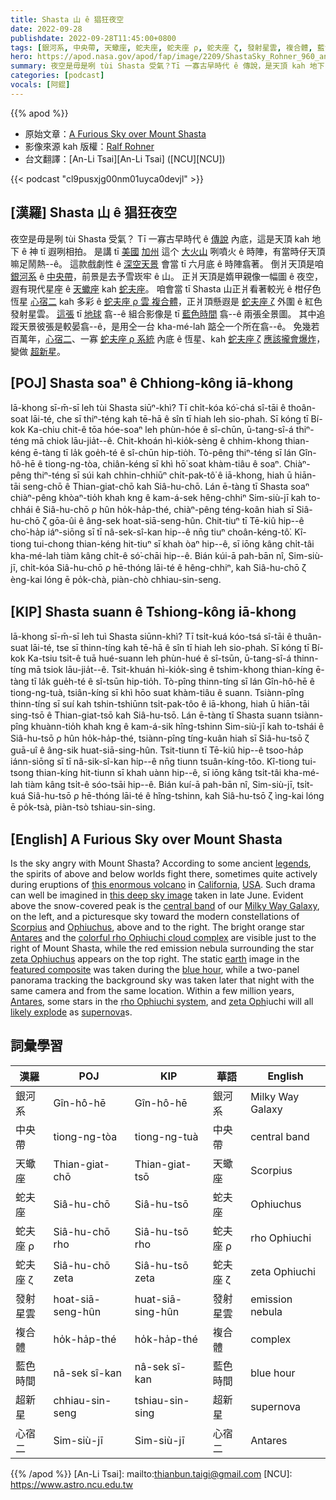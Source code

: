 ```yaml
---
title: Shasta 山 ê 猖狂夜空
date: 2022-09-28
publishdate: 2022-09-28T11:45:00+0800
tags: [銀河系, 中央帶, 天蠍座, 蛇夫座, 蛇夫座 ρ, 蛇夫座 ζ, 發射星雲, 複合體, 藍色時間, 超新星, 心宿二]
hero: https://apod.nasa.gov/apod/fap/image/2209/ShastaSky_Rohner_960_annotated.jpg
summary: 夜空是毋是咧 tùi Shasta 受氣？Tī 一寡古早時代 ê 傳說，是天頂 kah 地下 ê 神 tī 遐咧相拍。
categories: [podcast]
vocals: [阿錕]
---
```


{{% apod %}}

- 原始文章：[A Furious Sky over Mount Shasta](https://apod.nasa.gov/apod/ap220928.html)
- 影像來源 kah 版權：[Ralf Rohner](https://www.instagram.com/skypointer2000/)
- 台文翻譯：[An-Li Tsai][An-Li Tsai] ([NCU][NCU])

{{< podcast "cl9pusxjg00nm01uyca0devjl" >}}

## [漢羅] Shasta 山 ê 猖狂夜空
夜空是毋是咧 tùi Shasta 受氣？
Tī 一寡古早時代 ê [傳說][legends] 內底，這是天頂 kah 地下 ê 神 tī 遐咧相拍。
是講 tī [美國][USA] [加州][California] 這个 [大火山][this enormous volcano] 咧噴火 ê 時陣，有當時仔天頂嘛足鬧熱--ê。
這款戲劇性 ê [深空天景][this deep sky image] 會當 tī 六月底 ê 時陣翕著。
倒爿天頂是咱 [銀河系][Milky Way Galaxy] ê [中央帶][central band]，前景是去予雪崁牢 ê 山。
正爿天頂是媠甲親像一幅圖 ê 夜空，遐有現代星座 ê [天蠍座][Scorpius] kah [蛇夫座][Ophiuchus]。
咱會當 tī Shasta 山正爿看著較光 ê 柑仔色恆星 [心宿二][Antares 1] kah 多彩 ê [蛇夫座 ρ 雲 複合體][colorful rho Ophiuchi cloud complex]，正爿頂懸遐是 [蛇夫座 ζ][zeta Ophiuchus] 外圍 ê 紅色發射星雲。
[這張][featured composite] tī [地球][earth] 翕--ê 組合影像是 tī [藍色時間][blue hour] 翕--ê 兩張全景圖。
其中追蹤天景彼張是較晏翕--ê，是用仝一台 kha-mé-lah 踮仝一个所在翕--ê。
免幾若百萬年，[心宿二][Antares 2]、一寡 [蛇夫座 ρ 系統][rho Ophiuchi system] 內底 ê 恆星、kah [蛇夫座 ζ][zeta Oph] [應該攏會爆炸][likely explode]，變做 [超新星][supernova]。

## [POJ] Shasta soaⁿ ê Chhiong-kông iā-khong
Iā-khong sī-m̄-sī leh tùi Shasta siūⁿ-khì?
Tī chi̍t-kóa kó͘-chá sî-tāi ê thoân-soat lāi-té, che sī thiⁿ-téng kah tē-hā ê sîn tī hiah leh sio-phah.
Sī kóng tī Bí-kok Ka-chiu chit-ê tōa hóe-soaⁿ leh phùn-hóe ê sî-chūn, ū-tang-sî-á thiⁿ-téng mā chiok lāu-jia̍t--ê.
Chit-khoán hì-kio̍k-sèng ê chhim-khong thian-kéng ē-tàng tī la̍k goe̍h-té ê sî-chūn hip-tio̍h.
Tò-pêng thiⁿ-téng sī lán Gîn-hô-hē ê tiong-ng-tòa, chiân-kéng sī khì hō͘ soat khàm-tiâu ê soaⁿ.
Chiàⁿ-pêng thiⁿ-téng sī súi kah chhin-chhiūⁿ chi̍t-pak-tô͘ ê iā-khong, hiah ū hiān-tāi seng-chō ê Thian-giat-chō kah Siâ-hu-chō.
Lán ē-tàng tī Shasta soaⁿ chiàⁿ-pêng khòaⁿ-tio̍h khah kng ê kam-á-sek hêng-chhiⁿ Sim-siù-jī  kah to-chhái ê Siâ-hu-chō ρ hûn ho̍k-ha̍p-thé, chiàⁿ-pêng téng-koân hiah sī Siâ-hu-chō ζ gōa-ûi ê âng-sek hoat-siā-seng-hûn.
Chit-tiuⁿ tī Tē-kiû hip--ê cho͘-ha̍p iáⁿ-siōng sī tī nâ-sek-sî-kan hip--ê nn̄g tiuⁿ choân-kéng-tô͘.
Kî-tiong tui-chong thian-kéng hit-tiuⁿ sī khah òaⁿ hip--ê, sī iōng kâng chi̍t-tâi kha-mé-lah tiàm kâng chi̍t-ê só͘-chāi hip--ê.
Bián kúi-ā pah-bān nî, Sim-siù-jī, chi̍t-kóa Siâ-hu-chō ρ hē-thóng lāi-té ê hêng-chhiⁿ, kah Siâ-hu-chō ζ èng-kai lóng ē po̍k-chà, piàn-chò chhiau-sin-seng.

## [KIP] Shasta suann ê Tshiong-kông iā-khong
Iā-khong sī-m̄-sī leh tuì Shasta siūnn-khì?
Tī tsi̍t-kuá kóo-tsá sî-tāi ê thuân-suat lāi-té, tse sī thinn-tíng kah tē-hā ê sîn tī hiah leh sio-phah.
Sī kóng tī Bí-kok Ka-tsiu tsit-ê tuā hué-suann leh phùn-hué ê sî-tsūn, ū-tang-sî-á thinn-tíng mā tsiok lāu-jia̍t--ê.
Tsit-khuán hì-kio̍k-sìng ê tshim-khong thian-kíng ē-tàng tī la̍k gue̍h-té ê sî-tsūn hip-tio̍h.
Tò-pîng thinn-tíng sī lán Gîn-hô-hē ê tiong-ng-tuà, tsiân-kíng sī khì hōo suat khàm-tiâu ê suann.
Tsiànn-pîng thinn-tíng sī suí kah tshin-tshiūnn tsi̍t-pak-tôo ê iā-khong, hiah ū hiān-tāi sing-tsō ê Thian-giat-tsō kah Siâ-hu-tsō.
Lán ē-tàng tī Shasta suann tsiànn-pîng khuànn-tio̍h khah kng ê kam-á-sik hîng-tshinn Sim-siù-jī  kah to-tshái ê Siâ-hu-tsō ρ hûn ho̍k-ha̍p-thé, tsiànn-pîng tíng-kuân hiah sī Siâ-hu-tsō ζ guā-uî ê âng-sik huat-siā-sing-hûn.
Tsit-tiunn tī Tē-kiû hip--ê tsoo-ha̍p iánn-siōng sī tī nâ-sik-sî-kan hip--ê nn̄g tiunn tsuân-kíng-tôo.
Kî-tiong tui-tsong thian-kíng hit-tiunn sī khah uànn hip--ê, sī iōng kâng tsi̍t-tâi kha-mé-lah tiàm kâng tsi̍t-ê sóo-tsāi hip--ê.
Bián kuí-ā pah-bān nî, Sim-siù-jī, tsi̍t-kuá Siâ-hu-tsō ρ hē-thóng lāi-té ê hîng-tshinn, kah Siâ-hu-tsō ζ ìng-kai lóng ē po̍k-tsà, piàn-tsò tshiau-sin-sing.

## [English] A Furious Sky over Mount Shasta
Is the sky angry with Mount Shasta?
According to some ancient [legends][legends], the spirits of above and below worlds fight there, sometimes quite actively during eruptions of [this enormous volcano][this enormous volcano] in [California][California], [USA][USA].
Such drama can well be imagined in [this deep sky image][this deep sky image] taken in late June.
Evident above the snow-covered peak is the [central band][central band] of our [Milky Way Galaxy][Milky Way Galaxy], on the left, and a picturesque sky toward the modern constellations of [Scorpius][Scorpius] and [Ophiuchus][Ophiuchus], above and to the right.
The bright orange star [Antares][Antares 1] and the [colorful rho Ophiuchi cloud complex][colorful rho Ophiuchi cloud complex] are visible just to the right of Mount Shasta, while the red emission nebula surrounding the star [zeta Ophiuchus][zeta Ophiuchus] appears on the top right.
The static [earth][earth] image in the [featured composite][featured composite] was taken during the [blue hour][blue hour], while a two-panel panorama tracking the background sky was taken later that night with the same camera and from the same location.
Within a few million years, [Antares][Antares 2], some stars in the [rho Ophiuchi system][rho Ophiuchi system], and [zeta Oph][zeta Oph]iuchi will all [likely explode][likely explode] as [supernova][supernova]s.

## 詞彙學習

|漢羅|POJ|KIP|華語|English|
|-|-|-|-|-|
|銀河系|Gîn-hô-hē|Gîn-hô-hē|銀河系|Milky Way Galaxy|
|中央帶|tiong-ng-tòa|tiong-ng-tuà|中央帶|central band|
|天蠍座|Thian-giat-chō|Thian-giat-tsō|天蠍座|Scorpius|
|蛇夫座|Siâ-hu-chō|Siâ-hu-tsō|蛇夫座|Ophiuchus|
|蛇夫座 ρ|Siâ-hu-chō rho|Siâ-hu-tsō rho|蛇夫座 ρ|rho Ophiuchi|
|蛇夫座 ζ|Siâ-hu-chō zeta|Siâ-hu-tsō zeta|蛇夫座 ζ|zeta Ophiuchi|
|發射星雲|hoat-siā-seng-hûn|huat-siā-sing-hûn|發射星雲|emission nebula|
|複合體|ho̍k-ha̍p-thé|ho̍k-ha̍p-thé|複合體|complex|
|藍色時間|nâ-sek sî-kan|nâ-sek sî-kan|藍色時間|blue hour|
|超新星|chhiau-sin-seng|tshiau-sin-sing|超新星|supernova|
|心宿二|Sim-siù-jī|Sim-siù-jī|心宿二|Antares|

{{% /apod %}}
[An-Li Tsai]: mailto:thianbun.taigi@gmail.com
[NCU]: https://www.astro.ncu.edu.tw

[copyright]: https://apod.nasa.gov/apod/fap/lib/about_apod.html#srapply

[legends]:https://en.wikipedia.org/wiki/Legends_of_Mount_Shasta
[this enormous volcano]:https://en.wikipedia.org/wiki/Mount_Shasta
[California]:https://en.wikipedia.org/wiki/California
[USA]:https://en.wikipedia.org/wiki/United_States
[this deep sky image]:https://www.instagram.com/p/CiIUKshgSv4/
[central band]:https://apod.nasa.gov/apod/ap070930.html
[Milky Way Galaxy]:https://solarsystem.nasa.gov/resources/285/the-milky-way-galaxy/
[Scorpius]:https://chandra.harvard.edu/photo/constellations/scorpius.html
[Ophiuchus]:https://chandra.harvard.edu/photo/constellations/ophiuchus.html
[Antares 1]:https://en.wikipedia.org/wiki/Antares
[colorful rho Ophiuchi cloud complex]:https://apod.nasa.gov/apod/ap201014.html
[zeta Ophiuchus]:https://en.wikipedia.org/wiki/Zeta_Ophiuchi
[earth]:https://solarsystem.nasa.gov/planets/earth/in-depth/
[featured composite]:https://www.instagram.com/p/CiDjjPTMZVZ/
[blue hour]:https://apod.nasa.gov/apod/ap191011.html
[Antares 2]:https://apod.nasa.gov/apod/ap970624.html
[rho Ophiuchi system]:https://en.wikipedia.org/wiki/Rho_Ophiuchi
[zeta Oph]:https://apod.nasa.gov/apod/ap200202.html
[likely explode]:https://thechive.com/wp-content/uploads/2021/08/daily_picdump_3789_640_10-1.jpg
[supernova]:https://youtu.be/aysiMbgml5g
